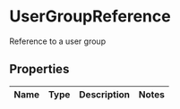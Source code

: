 

# UserGroupReference

Reference to a user group

## Properties

| Name | Type | Description | Notes |
|------------ | ------------- | ------------- | -------------|



